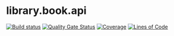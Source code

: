 # library.book.api

[![Build status](https://ci.appveyor.com/api/projects/status/h6fsblrrq3ob3fyj?svg=true)](https://ci.appveyor.com/project/ekinbulut/library-book-api)
[![Quality Gate Status](https://sonarcloud.io/api/project_badges/measure?project=ekinbulut_library.book.api&metric=alert_status)](https://sonarcloud.io/dashboard?id=ekinbulut_library.book.api)
[![Coverage](https://sonarcloud.io/api/project_badges/measure?project=ekinbulut_library.book.api&metric=coverage)](https://sonarcloud.io/dashboard?id=ekinbulut_library.book.api)
[![Lines of Code](https://sonarcloud.io/api/project_badges/measure?project=ekinbulut_library.book.api&metric=ncloc)](https://sonarcloud.io/dashboard?id=ekinbulut_library.book.api)
